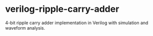 # verilog-ripple-carry-adder
4-bit ripple carry adder implementation in Verilog with simulation and waveform analysis.
